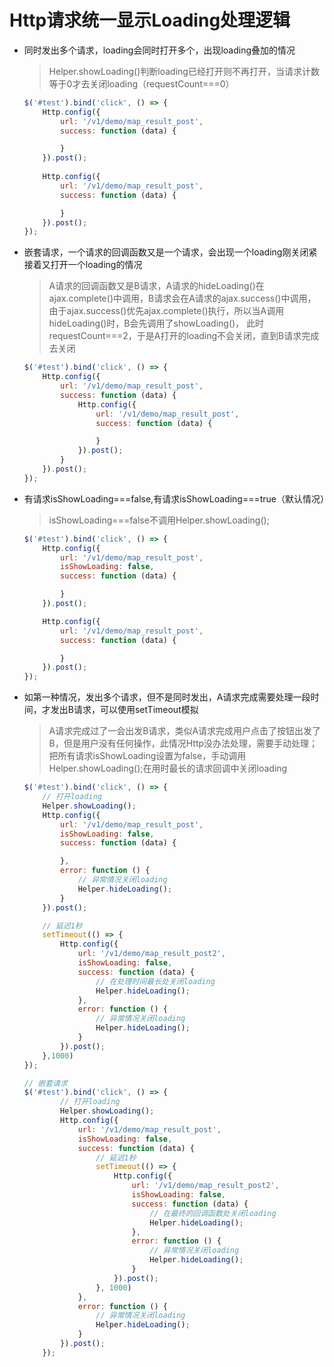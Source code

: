 # Http请求统一显示Loading处理逻辑
* 同时发出多个请求，loading会同时打开多个，出现loading叠加的情况
  > Helper.showLoading()判断loading已经打开则不再打开，当请求计数等于0才去关闭loading（requestCount===0）
    ```javascript
    $('#test').bind('click', () => {
        Http.config({
            url: '/v1/demo/map_result_post',
            success: function (data) {
    
            }
        }).post();
      
        Http.config({
            url: '/v1/demo/map_result_post',
            success: function (data) {
    
            }
        }).post();
    });
    ```
    
* 嵌套请求，一个请求的回调函数又是一个请求，会出现一个loading刚关闭紧接着又打开一个loading的情况
  > A请求的回调函数又是B请求，A请求的hideLoading()在ajax.complete()中调用，B请求会在A请求的ajax.success()中调用， 
   由于ajax.success()优先ajax.complete()执行，所以当A调用hideLoading()时，B会先调用了showLoading()，
   此时requestCount===2，于是A打开的loading不会关闭，直到B请求完成去关闭
    ```javascript
    $('#test').bind('click', () => {
        Http.config({
            url: '/v1/demo/map_result_post',
            success: function (data) {
                Http.config({
                    url: '/v1/demo/map_result_post',
                    success: function (data) {
    
                    }
                }).post();
            }
        }).post();
    });
    ```
    
* 有请求isShowLoading===false,有请求isShowLoading===true（默认情况）
  > isShowLoading===false不调用Helper.showLoading();
    ```javascript
    $('#test').bind('click', () => {
        Http.config({
            url: '/v1/demo/map_result_post',
            isShowLoading: false,
            success: function (data) {
    
            }
        }).post();
    
        Http.config({
            url: '/v1/demo/map_result_post',
            success: function (data) {
    
            }
        }).post();
    });
    ```
    
* 如第一种情况，发出多个请求，但不是同时发出，A请求完成需要处理一段时间，才发出B请求，可以使用setTimeout模拟
  > A请求完成过了一会出发B请求，类似A请求完成用户点击了按钮出发了B，但是用户没有任何操作，此情况Http没办法处理，需要手动处理；
    把所有请求isShowLoading设置为false，手动调用 Helper.showLoading();在用时最长的请求回调中关闭loading
    ```javascript
    $('#test').bind('click', () => {
        // 打开loading
        Helper.showLoading();
        Http.config({
            url: '/v1/demo/map_result_post',
            isShowLoading: false,
            success: function (data) {
    
            },
            error: function () {
                // 异常情况关闭loading
                Helper.hideLoading();
            }
        }).post();
    
        // 延迟1秒
        setTimeout(() => {
            Http.config({
                url: '/v1/demo/map_result_post2',
                isShowLoading: false,
                success: function (data) {
                    // 在处理时间最长处关闭loading
                    Helper.hideLoading();
                },
                error: function () {
                    // 异常情况关闭loading
                    Helper.hideLoading();
                }
            }).post();
        },1000)
    });

    // 嵌套请求
    $('#test').bind('click', () => {
            // 打开loading
            Helper.showLoading();
            Http.config({
                url: '/v1/demo/map_result_post',
                isShowLoading: false,
                success: function (data) {
                    // 延迟1秒
                    setTimeout(() => {
                        Http.config({
                            url: '/v1/demo/map_result_post2',
                            isShowLoading: false,
                            success: function (data) {
                                // 在最终的回调函数处关闭loading
                                Helper.hideLoading();
                            },
                            error: function () {
                                // 异常情况关闭loading
                                Helper.hideLoading();
                            }
                        }).post();
                    }, 1000)
                }, 
                error: function () {
                    // 异常情况关闭loading
                    Helper.hideLoading();
                }
            }).post();
        });

    ```
